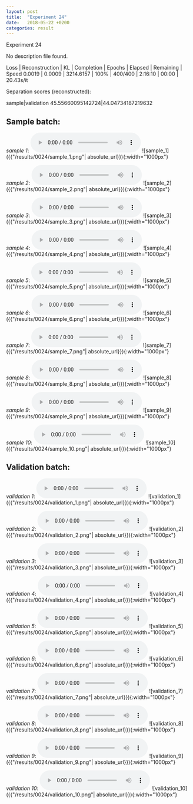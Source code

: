 ```yaml
---
layout: post
title:  "Experiment 24"
date:   2018-05-22 +0200
categories: result
---
```

Experiment 24

No description file found.

Loss | Reconstruction | KL | Completion | Epochs | Elapsed | Remaining | Speed
0.0019 | 0.0009 | 3214.6157 | 100% | 400/400 | 2:16:10 | 00:00 | 20.43s/it

Separation scores (reconstructed):

sample|validation
45.55660095142724|44.04734187219632

## **Sample batch**:
_sample 1_:
<audio src="/ResultsOverview/results/0024/sample_1.wav" controls preload></audio>
![sample_1]({{"/results/0024/sample_1.png"| absolute_url}}){:width="1000px"}

_sample 2_:
<audio src="/ResultsOverview/results/0024/sample_2.wav" controls preload></audio>
![sample_2]({{"/results/0024/sample_2.png"| absolute_url}}){:width="1000px"}

_sample 3_:
<audio src="/ResultsOverview/results/0024/sample_3.wav" controls preload></audio>
![sample_3]({{"/results/0024/sample_3.png"| absolute_url}}){:width="1000px"}

_sample 4_:
<audio src="/ResultsOverview/results/0024/sample_4.wav" controls preload></audio>
![sample_4]({{"/results/0024/sample_4.png"| absolute_url}}){:width="1000px"}

_sample 5_:
<audio src="/ResultsOverview/results/0024/sample_5.wav" controls preload></audio>
![sample_5]({{"/results/0024/sample_5.png"| absolute_url}}){:width="1000px"}

_sample 6_:
<audio src="/ResultsOverview/results/0024/sample_6.wav" controls preload></audio>
![sample_6]({{"/results/0024/sample_6.png"| absolute_url}}){:width="1000px"}

_sample 7_:
<audio src="/ResultsOverview/results/0024/sample_7.wav" controls preload></audio>
![sample_7]({{"/results/0024/sample_7.png"| absolute_url}}){:width="1000px"}

_sample 8_:
<audio src="/ResultsOverview/results/0024/sample_8.wav" controls preload></audio>
![sample_8]({{"/results/0024/sample_8.png"| absolute_url}}){:width="1000px"}

_sample 9_:
<audio src="/ResultsOverview/results/0024/sample_9.wav" controls preload></audio>
![sample_9]({{"/results/0024/sample_9.png"| absolute_url}}){:width="1000px"}

_sample 10_:
<audio src="/ResultsOverview/results/0024/sample_10.wav" controls preload></audio>
![sample_10]({{"/results/0024/sample_10.png"| absolute_url}}){:width="1000px"}

## **Validation batch**:
_validation 1_:
<audio src="/ResultsOverview/results/0024/validation_1.wav" controls preload></audio>
![validation_1]({{"/results/0024/validation_1.png"| absolute_url}}){:width="1000px"}

_validation 2_:
<audio src="/ResultsOverview/results/0024/validation_2.wav" controls preload></audio>
![validation_2]({{"/results/0024/validation_2.png"| absolute_url}}){:width="1000px"}

_validation 3_:
<audio src="/ResultsOverview/results/0024/validation_3.wav" controls preload></audio>
![validation_3]({{"/results/0024/validation_3.png"| absolute_url}}){:width="1000px"}

_validation 4_:
<audio src="/ResultsOverview/results/0024/validation_4.wav" controls preload></audio>
![validation_4]({{"/results/0024/validation_4.png"| absolute_url}}){:width="1000px"}

_validation 5_:
<audio src="/ResultsOverview/results/0024/validation_5.wav" controls preload></audio>
![validation_5]({{"/results/0024/validation_5.png"| absolute_url}}){:width="1000px"}

_validation 6_:
<audio src="/ResultsOverview/results/0024/validation_6.wav" controls preload></audio>
![validation_6]({{"/results/0024/validation_6.png"| absolute_url}}){:width="1000px"}

_validation 7_:
<audio src="/ResultsOverview/results/0024/validation_7.wav" controls preload></audio>
![validation_7]({{"/results/0024/validation_7.png"| absolute_url}}){:width="1000px"}

_validation 8_:
<audio src="/ResultsOverview/results/0024/validation_8.wav" controls preload></audio>
![validation_8]({{"/results/0024/validation_8.png"| absolute_url}}){:width="1000px"}

_validation 9_:
<audio src="/ResultsOverview/results/0024/validation_9.wav" controls preload></audio>
![validation_9]({{"/results/0024/validation_9.png"| absolute_url}}){:width="1000px"}

_validation 10_:
<audio src="/ResultsOverview/results/0024/validation_10.wav" controls preload></audio>
![validation_10]({{"/results/0024/validation_10.png"| absolute_url}}){:width="1000px"}
